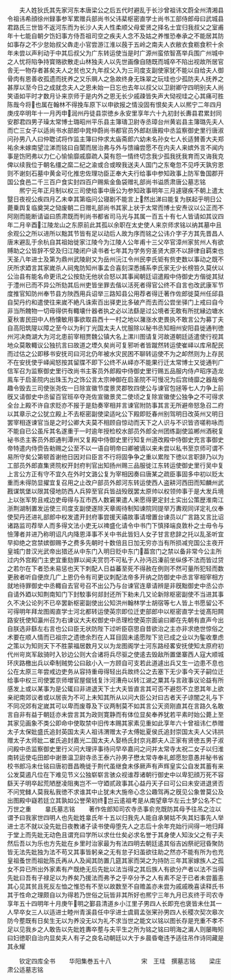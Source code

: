 <!-- { "loadSidebar": true } -->
　　夫人姓狄氏其先家河东本唐梁公之后五代时避乱于长沙曾祖讳文蔚全州清湘县令祖讳希顔徐州録事参军累赠兵部尚书父讳棐枢密直学士尚书工部侍郎母曰武城县君路氏三世皆不返河东而为长沙人夫人性柔顺父母爱贤之择名士宜归我叔父之室甫年十七能自朝夕饬妇事方侍吾祖司空之疾夫人念不及姑之养惟恐奉承之不能居其防如事存之不少怠始叔父犇走小官尝游江淮以蔇于五岭之南夫人衣敝衣食粝食积十余年未尝以声利动于中其后叔父为广东转运使当是时广源州蛮侬智髙举兵围广州城中之人忧将陷争持寳赂欲散走山林独夫人以先世画像自随既而城卒不陷出视故所居官舎无一物存者甚矣夫人之贫也又九年叔父入为三司度支副使家犹不能以自给夫人御骨肉有恩善收孤遗而抚养之又乐赒人之急故终身无珠翠之玩珪也少孤防夫人抚养之甚厚以至今日之成就念夫人之恩未始一日忘也去年以叔父以卫尉卿守四明别夫人尚笑语如平时才数月讣来京师于是内外之恩无长少戚疎皆失声大恸视珪之心其痛可胜陈哉今将也属在翰林不得挽车原下以申欲报之情没固有恨矣夫人以熈宁二年四月庚戌卒明年十一月丙申润州丹徒县崇徳乡永安里享年六十九初封长夀县君累封同安郡君四男子璪太常博士璐昭州平乐县主簿璹卫尉寺丞璋台州黄岩县主簿璐先夫人而亡三女子以适尚书水部郎中晁仲蔚尚书都官员外郎赵唐殿中丞监察御史里行唐淑问孙男八人曰仲聦试将作监主簿曰仲求太庙斋郎六幼未名孙女七人长适賛善大夫郑祐余未嫁南望泣涕而铭曰自闑而居治弗与外与馈禴尝愿不在内夫人来嫔外言不闻内事是饬罔弗以力仁心愉愉靡戚靡疏人莫有怨一情终切念我少孤我抚我育而又诲我克俾以续我位于朝名缰之縻二纪之渝或合或暌我送夫人国门之东奄忽不见呼天孰穷恩则不谢刻石墓中黄金可化推忠佐理功臣正奉大夫行给事中参知政事上防军鲁国郡开国公食邑二千三百户食实封四百户赐紫金鱼袋赠礼部尚书谥质肃唐公墓志铭
　　熈宁元年正月制以权三司使给事中唐公为参知政事明年三月遽寝疾不朝上遣太毉日夜视公疾四月乙未幸其第临问公寝剧不能言上然出涕曰能复为朕起乎明日公薨乗舆复临奠哭之恸废朝二日赠礼部尚书其家上状于太常而博士安焘议以公正而不阿刚而能断请谥曰质肃既而判尚书都省司马光与其属一百五十有七人皆请如其议四年二月辛酉江陵龙山之东原前此其孤以余职在太史使人来京师求铭以纳其墓中且余观公之所以进所以黜其节皆有足以动后人故为序而铭之公讳介字子方其先晋昌人唐末避乱于余杭自其祖始徙家江陵今为江陵人公年甫十三父卒官漳州家贫州人有欲赙助之公皆辞不受及归江陵闭户读书者七年其为学务穷圣贤大原不以辞律自羁束也天圣八年进士及第为鼎州武陵尉又为岳州沅江令州民李氏钜有赀吏数以事动之既不厌所求廼言其家嵗杀人祠鬼防知州事孟合喜刻深悉捕系李氏家无少长榜笞久莫伏以公治县有能名命更讯之公按劾无他状合怒以其事闻朝廷诏遣殿中侍御史方偕徙其狱于澧州已而不异公所劾其后州吏皆坐罪去偕以活死者得官公终不自言也改武康军节度推官知防州奉节县方陜西用兵诏举三路知县公用荐者得迁著作佐郎徙莫州任邱县自契丹约和遣使往来嵗不絶凡诛索百出驿吏比多破产而去而公尝坐驿门上戒曰自今非当所餽物一切毋得供有輙壊什器者执之必以法繇是过公境者无敢有所扰縁边塘水夏秋害民田中人杨懐敏用事欲取县西十一村之地以潴涨水吏畏执不敢言公为募丁夫自高阳筑隄以障之至今以为利丁光国太夫人忧服除以秘书丞知相州安阳县徙通判徳州河决商湖大为河北患前宰相贾魏公镇大名上漯川图请复河故道朝廷适遣使行视其地众莫敢輙议公独抗言曰故道之堙久矣尚可复邪听者皆蹴然转运使崔峄以库帛配民而过估之公即移书安抚司曰河北仍年被水灾民困不聊转运使不为之卹然则为上存民不在安抚使乎峄闻怒按其留牒不即下公终不从峄亦不能果行迁太常博士又徙通判广信军召为监察御史里行改尚书主客员外郎殿中侍御史里行赐五品服内侍卢昭序造龙鳯车于启圣院内出珠玉为之饰公言太宗神御在启圣院不可慢况为后宫绮靡之器哉帝趣令毁去三司使张尧佐一日除宣徽节度景灵郡牧四使公与谏官包拯等七人力争上前旣又请御史中丞留百官班卒夺尧佐宣徽景灵二使顷之复除宣徽使公独争之不可得求全台上殿不许自求贬亦不报于是劾奏宰相并言谏官附防事其言无所避帝怒急召二府以其章示之公犹立殿上不去枢密副使梁适叱公下殿即贬春州别驾明日改英州又明日罢宰相逐谏官当是之时公卿大夫莫不相顾自惊动而天下之人识与不识皆咨嗟称咏而不能自已公虽斥其名遂重于一时逾年授检校水部员外郎全州团练副使监郴州酒税复袐书丞主客员外郎通判潭州又复殿中侍御史里行知复州道改殿中侍御史充言事御史帝特遣内侍赍告勑赐之公至不以一语自明帝曰卿被谪以来未尝以私书至京师可谓不易所守矣公第顿首谢他日因对曰臣言不行将固争争之重以累陛下徳以言职辞乃以为工部员外郎直集贤院权开封府判官出知扬州赐三品服徙江东转运使御史里行吴中复上言公方正有守不宜久在外时文潞公复为宰相因奏曰唐某之疏臣事固多中初以贬太重而未得防显擢宜复召用之止改户部员外郎河东转运使西人盗耕河西田而知麟州武戡谋筑堡以限其侵地防西人兵猝至官兵皆战殁旣罢太原帅以权领帅事于是大发兵境上以张军势且戒边吏毋得与互市西人数窘果遣人来愿得更定封土实出公策歴淮南江浙荆湖制置发运使三司度支副使遂除天章阁待制知谏院同提举万夀观同详定礼仪奉使契丹还进礼部郎中权发遣开封府事尝援天禧故事请增置台谏员以广言路又言比诏诸路监司荐举人而多得文法小吏无以禆盛化请令中书门下慎择端良敦朴之士毋令与憸薄者并进乃称明诏凡内降恩泽事不关中书此皆妇人女子甘言悲辞之托以乱圣听宜早抑绝之宫禁嫔御赐予之费多先朝时十数倍且日加无穷亦当有所损减兖国公主夜开皇城门昔汉光武帝出猎还从中东门入明日贬中东门葢宫门之禁以备非常今公主所过内外宫殿门主吏宜重劾罪以闻夫赏罚不可私于人孙沔吕溱前坐纵侈不法而皆过贷之若尔在下者恐未易惩也天下刺配人日益蕃至死不得赦在例则不然可量所犯轻而数更赦者听自便庶几广上恩仍令有司更议刺配法帝多开纳之防御史中丞言宰相宰相方就地待罪御史中丞輙自去官号召不出公乃与台谏官连章请辨是非旣黜御史中丞公亦自请外廼以知荆南知门下封駮事何郯封还所下勑未几又论新除枢密副使不当进其事久不决公论列不已卒罢新枢密副使出公知洪州翰林学士胡宿等七人皆上书愿留公不可得明年拜龙图阁直学士河北都转运使英宗即位迁吏部郎中以枢密直学士徙髙阳闗路安抚使知瀛州召为右谏议大夫权御史中丞理检使英宗面谕曰卿在先朝有直声今出自朕选非繇左右言也公曰臣无状防陛下过听臣窃思自昔欲治之主亦非求绝世惊俗之术要在顺人情而已祖宗之遗徳余烈在人耳目固未逺愿陛下览已成之业以为鍳收羣虑之策以为知则天下不胜蒙福居数月又以为龙图阁学士河东路经畧安抚使知太原府初代州岢岚军敌骑时入钞边公则大合诸将兵尽驱之使逺去毁敌所置堡寨西人寇大顺城环庆路檄出兵以牵制贼势公曰敌小入一方顾自可支若此道遽出兵又生一边患不息也公在太原三年尝戒边吏务从容持重毋得轻出兵故终公之去塞下无少事今天子嗣位迁给事中权三司使罢京师増官屋僦钱复汴河漕舟以转江湖之粟其与言政事议论益有所感发上或以某事为是公辄曰非进退天下士大夫皆直言其可否不避怨不立恩其年上欲亲祀南郊议者或以居丧为不可上未知其所从以问大臣公对曰古者天子谅闇之礼与下不同况郊有定嵗其可以卑而废尊及下议两制莫不如其言公天资刚直其在言路久名敢言自非有益于朝廷亦未尝言其为政则寛静而有体位显矣奉养犹若平素时始公薨上至其家见画象不类公即命中使取禁中旧传本赐其家素见重如此享年六十曾祖讳仁恭赠太子太保妣盛氏追封英国太夫人祖讳渭赠太子太傅妣夏侯氏追封崇国太夫人父讳拱赠太子太师妣二崔氏追封嘉光二国太夫人娶杨氏封京兆郡夫人正家有贤徳五男子淑问殿中丞监察御史里行义问大理评事待问早卒嘉问之问并太常寺太祝二女子以归淮南转运使屯田郎中谢景温卫尉寺丞王泰六孙男子懋太常寺奉礼郎愿恕意愚并秘书省校书郎冯未仕铭曰唐初晋昌晩徙于荆代虽继食未侈厥声有声辉皇实公自发其蓄有来公发莫遏凡位在下难见节义公独崭崭言骇众视谁荐诸朝行御史中以卑犯顔万死不容繇天子明卒起荒陋歴凌阻夷岂不一守廼贰政事其心益丹天子曰可公曰未安进退贤否不问党雠人莫我私我徳不求谁其中止犹未大施帝心念公趣驾再之旣见公象曽莫公及出图殿中嶷若廷立其孰如公誉荣初终岂云逺祖考是从南望章华左云土梦公名不亡万世之重
　　辠氏墓志铭
　　著作佐郎知司农寺丞事俞充既防其母予往吊之泣以谓予曰我家世四明人也先妣姓辠氏年十五以归我先人能自承舅姑不失其妇事先人举进士志不就以没先妣日夜教诸子读书使毋堕先人之志后十余年充始行间得一地归拜于堂上而先妣无动色且谓充曰学所以求仕仕矣必求名誉于其身使人知汝父之有子夫然后吾以为乐也方先妣在乡里时治家最为有法四明去朝廷逺其俗吉凶祭祀冠昏聚防皆无法先妣独为法不苟又其事皆躬亲之无有怠子妇虽欲往助之然亦不能有所为也充皇祖蚤世而祖妣陈氏再从人及闻其防置几筵其家而哭之为持防三年其家嫁族人之孤女不异已所出外家素有产既绝无后先妣以法当得之其后族人有欲分产者以法不当得先妣曰吾有子禄足以为养矣乃援法而弗予之乎卒分予之人有素不足于已者未尝蓄恚其心见其贫且死反左恤之惟恐有不至以故数至不自赡盖亦未尝为戚戚晚喜读释氏书其于性命之理颇自以为得若乃世俗之玩皆非其所好也熈宁三年九月已亥终于司农寺享年五十四明年十月庚午明之鄞县清道乡小江里子男四人长即充也褒皆未仕其一人早卒女三人以适进士睦州青溪县任中孚进士虞肩孟张宷孙男四人长稷次契次皋次防今塟既有日矣生无以为养没无以为礼不求当世之能文以铭以图长存是充重不孝不足以见我乡之人敢告以先妣姓夀卒塟与夫平生之所为铭之铭曰明海之漘人则屡晦矧曰妇徳职自治内显矣夫人有子之良名动朝廷以大于乡晨昏奄违予适往吊作诗同藏是其永耀








　　钦定四库全书
　　华阳集巻五十八　　　　　宋　王珪　撰墓志铭
　　梁庄肃公适墓志铭
